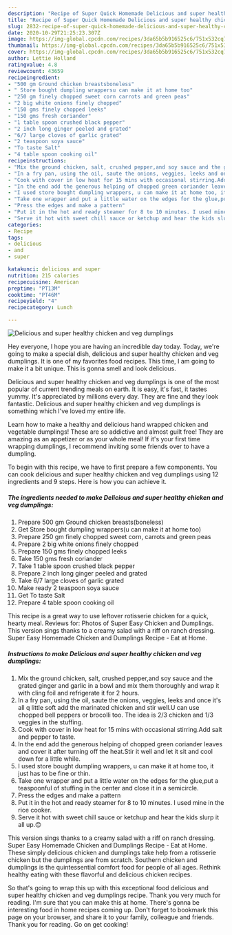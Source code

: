 ```yaml
---
description: "Recipe of Super Quick Homemade Delicious and super healthy chicken and veg dumplings"
title: "Recipe of Super Quick Homemade Delicious and super healthy chicken and veg dumplings"
slug: 2832-recipe-of-super-quick-homemade-delicious-and-super-healthy-chicken-and-veg-dumplings
date: 2020-10-29T21:25:23.307Z
image: https://img-global.cpcdn.com/recipes/3da65b5b916525c6/751x532cq70/delicious-and-super-healthy-chicken-and-veg-dumplings-recipe-main-photo.jpg
thumbnail: https://img-global.cpcdn.com/recipes/3da65b5b916525c6/751x532cq70/delicious-and-super-healthy-chicken-and-veg-dumplings-recipe-main-photo.jpg
cover: https://img-global.cpcdn.com/recipes/3da65b5b916525c6/751x532cq70/delicious-and-super-healthy-chicken-and-veg-dumplings-recipe-main-photo.jpg
author: Lettie Holland
ratingvalue: 4.8
reviewcount: 43659
recipeingredient:
- "500 gm Ground chicken breastsboneless"
- " Store bought dumpling wrappersu can make it at home too"
- "250 gm finely chopped sweet corn carrots and green peas"
- "2 big white onions finely chopped"
- "150 gms finely chopped leeks"
- "150 gms fresh coriander"
- "1 table spoon crushed black pepper"
- "2 inch long ginger peeled and grated"
- "6/7 large cloves of garlic grated"
- "2 teaspoon soya sauce"
- "To taste Salt"
- "4 table spoon cooking oil"
recipeinstructions:
- "Mix the ground chicken, salt, crushed pepper,and soy sauce and the grated ginger and garlic in a bowl and mix them thoroughly and wrap it with cling foil and refrigerate it for 2 hours."
- "In a fry pan, using the oil, saute the onions, veggies, leeks and once it&#39;s all q little soft add the marinated chicken and stir well.U can use chopped bell peppers or brocolli too. The idea is 2/3 chicken and 1/3 veggies in the stuffing."
- "Cook with cover in low heat for 15 mins with occasional stirring.Add salt and pepper to taste."
- "In the end add the generous helping of chopped green coriander leaves and cover it after turning off the heat.Stir it well and let it sit and cool down for a little while."
- "I used store bought dumpling wrappers, u can make it at home too, it just has to be fine or thin."
- "Take one wrapper and put a little water on the edges for the glue,put a teaspoonful of stuffing in the center and close it in a semicircle."
- "Press the edges and make a pattern"
- "Put it in the hot and ready steamer for 8 to 10 minutes. I used mine in the rice cooker."
- "Serve it hot with sweet chill sauce or ketchup and hear the kids slurp it all up.😊"
categories:
- Recipe
tags:
- delicious
- and
- super

katakunci: delicious and super 
nutrition: 215 calories
recipecuisine: American
preptime: "PT13M"
cooktime: "PT46M"
recipeyield: "4"
recipecategory: Lunch

---
```



![Delicious and super healthy chicken and veg dumplings](https://img-global.cpcdn.com/recipes/3da65b5b916525c6/751x532cq70/delicious-and-super-healthy-chicken-and-veg-dumplings-recipe-main-photo.jpg)

Hey everyone, I hope you are having an incredible day today. Today, we're going to make a special dish, delicious and super healthy chicken and veg dumplings. It is one of my favorites food recipes. This time, I am going to make it a bit unique. This is gonna smell and look delicious.

Delicious and super healthy chicken and veg dumplings is one of the most popular of current trending meals on earth. It is easy, it's fast, it tastes yummy. It's appreciated by millions every day. They are fine and they look fantastic. Delicious and super healthy chicken and veg dumplings is something which I've loved my entire life.

Learn how to make a healthy and delicious hand wrapped chicken and vegetable dumplings! These are so addictive and almost guilt free! They are amazing as an appetizer or as your whole meal! If it&#39;s your first time wrapping dumplings, I recommend inviting some friends over to have a dumpling.


To begin with this recipe, we have to first prepare a few components. You can cook delicious and super healthy chicken and veg dumplings using 12 ingredients and 9 steps. Here is how you can achieve it.

<!--inarticleads1-->

##### The ingredients needed to make Delicious and super healthy chicken and veg dumplings:

1. Prepare 500 gm Ground chicken breasts(boneless)
1. Get  Store bought dumpling wrappers(u can make it at home too)
1. Prepare 250 gm finely chopped sweet corn, carrots and green peas
1. Prepare 2 big white onions finely chopped
1. Prepare 150 gms finely chopped leeks
1. Take 150 gms fresh coriander
1. Take 1 table spoon crushed black pepper
1. Prepare 2 inch long ginger peeled and grated
1. Take 6/7 large cloves of garlic grated
1. Make ready 2 teaspoon soya sauce
1. Get To taste Salt
1. Prepare 4 table spoon cooking oil


This recipe is a great way to use leftover rotisserie chicken for a quick, hearty meal. Reviews for: Photos of Super Easy Chicken and Dumplings. This version sings thanks to a creamy salad with a riff on ranch dressing. Super Easy Homemade Chicken and Dumplings Recipe - Eat at Home. 

<!--inarticleads2-->

##### Instructions to make Delicious and super healthy chicken and veg dumplings:

1. Mix the ground chicken, salt, crushed pepper,and soy sauce and the grated ginger and garlic in a bowl and mix them thoroughly and wrap it with cling foil and refrigerate it for 2 hours.
1. In a fry pan, using the oil, saute the onions, veggies, leeks and once it&#39;s all q little soft add the marinated chicken and stir well.U can use chopped bell peppers or brocolli too. The idea is 2/3 chicken and 1/3 veggies in the stuffing.
1. Cook with cover in low heat for 15 mins with occasional stirring.Add salt and pepper to taste.
1. In the end add the generous helping of chopped green coriander leaves and cover it after turning off the heat.Stir it well and let it sit and cool down for a little while.
1. I used store bought dumpling wrappers, u can make it at home too, it just has to be fine or thin.
1. Take one wrapper and put a little water on the edges for the glue,put a teaspoonful of stuffing in the center and close it in a semicircle.
1. Press the edges and make a pattern
1. Put it in the hot and ready steamer for 8 to 10 minutes. I used mine in the rice cooker.
1. Serve it hot with sweet chill sauce or ketchup and hear the kids slurp it all up.😊


This version sings thanks to a creamy salad with a riff on ranch dressing. Super Easy Homemade Chicken and Dumplings Recipe - Eat at Home. These simply delicious chicken and dumplings take help from a rotisserie chicken but the dumplings are from scratch. Southern chicken and dumplings is the quintessential comfort food for people of all ages. Rethink healthy eating with these flavorful and delicious chicken recipes. 

So that's going to wrap this up with this exceptional food delicious and super healthy chicken and veg dumplings recipe. Thank you very much for reading. I'm sure that you can make this at home. There's gonna be interesting food in home recipes coming up. Don't forget to bookmark this page on your browser, and share it to your family, colleague and friends. Thank you for reading. Go on get cooking!

